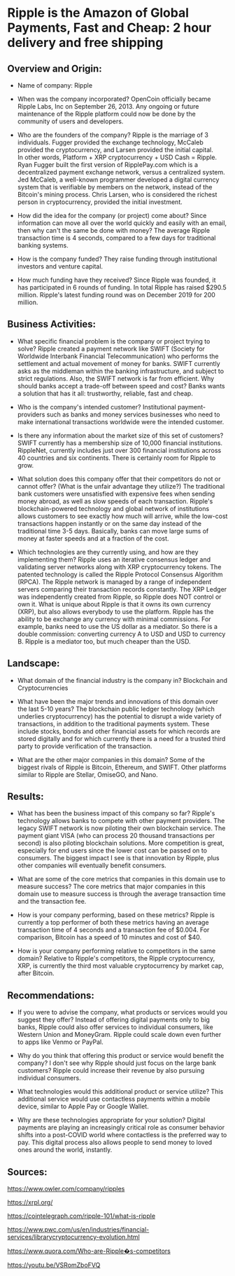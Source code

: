 # Ripple is the Amazon of Global Payments, Fast and Cheap:  2 hour delivery and free shipping
## Overview and Origin:
* Name of company: Ripple
* When was the company incorporated? OpenCoin officially became Ripple Labs, Inc on September 26, 2013.  Any ongoing or future maintenance of the Ripple platform could now be done by the community of users and developers.
* Who are the founders of the company? 
Ripple is the marriage of 3 individuals.  Fugger provided the exchange technology, McCaleb provided the cryptocurrency, and Larsen provided the initial capital.  
In other words, Platform + XRP cryptocurrency + USD Cash = Ripple. 
Ryan Fugger built the first version of RipplePay.com which is a decentralized payment exchange network, versus a centralized system.  
Jed McCaleb, a well-known programmer developed a digital currency system that is verifiable by members on the network, instead of the Bitcoin's mining process.
Chris Larsen, who is considered the richest person in cryptocurrency, provided the initial investment.  

* How did the idea for the company (or project) come about? 
Since information can move all over the world quickly and easily with an email, then why can't the same be done with money?  The average Ripple transaction time is 4 seconds, compared to a few days for traditional banking systems.
* How is the company funded? They raise funding through institutional investors and venture capital.
* How much funding have they received? Since Ripple was founded, it has participated in 6 rounds of funding.  In total Ripple has raised $290.5 million.  Ripple's latest funding round was on December 2019 for 200 million.
## Business Activities:
* What specific financial problem is the company or project trying to solve? 
Ripple created a payment network like SWIFT (Society for Worldwide Interbank Financial Telecommunication) who performs the settlement and actual movement of money for banks.  SWIFT currently asks as the middleman within the banking infrastructure, and subject to strict regulations.  Also, the SWIFT network is far from efficient.  Why should banks accept a trade-off between speed and cost?  Banks wants a solution that has it all:  trustworthy, reliable, fast and cheap.  

* Who is the company's intended customer?  Institutional payment-providers such as banks and money services businesses who need to make international transactions worldwide were the intended customer.
* Is there any information about the market size of this set of customers? SWIFT currently has a membership size of 10,000 financial institutions.  RippleNet, currently includes just over 300 financial institutions across 40 countries and six continents.  There is certainly room for Ripple to grow.
* What solution does this company offer that their competitors do not or cannot offer? (What is the unfair advantage they utilize?) The traditional bank customers were unsatisfied with expensive fees when sending money abroad, as well as slow speeds of each transaction.  Ripple's blockchain-powered technology and global network of institutions allows customers to see exactly how much will arrive, while the low-cost transactions happen instantly or on the same day instead of the traditional time 3-5 days.  Basically, banks can move large sums of money at faster speeds and at a fraction of the cost.  
* Which technologies are they currently using, and how are they implementing them? Ripple uses an iterative consensus ledger and validating server networks along with XRP cryptocurrency tokens.  The patented technology is called the Ripple Protocol Consensus Algorithm (RPCA).  The Ripple network is managed by a range of independent servers comparing their transaction records constantly.  The XRP Ledger was independently created from Ripple, so Ripple does NOT control or own it.
What is unique about Ripple is that it owns its own currency (XRP), but also allows everybody to use the platform.  Ripple has the ability to be exchange any currency with minimal commissions.  For example, banks need to use the US dollar as a mediator.  So there is a double commission:  converting currency A to USD and USD to currency B.  Ripple is a mediator too, but much cheaper than the USD. 
## Landscape:
* What domain of the financial industry is the company in? Blockchain and Cryptocurrencies
* What have been the major trends and innovations of this domain over the last 5-10 years?
The blockchain public ledger technology (which underlies cryptocurrency) has the potential to disrupt a wide variety of transactions, in addition to the traditional payments system. These include stocks, bonds and other financial assets for which records are stored digitally and for which currently there is a need for a trusted third party to provide verification of the transaction.

 * What are the other major companies in this domain? Some of the biggest rivals of Ripple is Bitcoin, Ethereum, and SWIFT.  Other platforms similar to Ripple are Stellar, OmiseGO, and Nano.
## Results:
* What has been the business impact of this company so far? Ripple's technology allows banks to compete with other payment providers.  The legacy SWIFT network is now piloting their own blockchain service.  The payment giant VISA (who can process 20 thousand transactions per second) is also piloting blockchain solutions.  More competition is great, especially for end users since the lower cost can be passed on to consumers. The biggest impact I see is that innovation by Ripple, plus other companies will eventually benefit consumers.  

* What are some of the core metrics that companies in this domain use to measure success? The core metrics that major companies in this domain use to measure success is through the average transaction time and the transaction fee.  
* How is your company performing, based on these metrics? Ripple is currently a top performer of both these metrics having an average transaction time of 4 seconds and a transaction fee of $0.004.  For comparison, Bitcoin has a speed of 10 minutes and cost of $40.  
* How is your company performing relative to competitors in the same domain?   Relative to Ripple's competitors, the Ripple cryptocurrency, XRP, is currently the third most valuable cryptocurrency by market cap, after Bitcoin.
## Recommendations:
* If you were to advise the company, what products or services would you suggest they offer? Instead of offering digital payments only to big banks, Ripple could also offer services to individual consumers, like Western Union and MoneyGram.  Ripple could scale down even further to apps like Venmo or PayPal.
* Why do you think that offering this product or service would benefit the company? I don't see why Ripple should just focus on the large bank customers?  Ripple could increase their revenue by also pursuing individual consumers.  
* What technologies would this additional product or service utilize? This additional service would use contactless payments within a mobile device, similar to Apple Pay or Google Wallet.

* Why are these technologies appropriate for your solution? Digital payments are playing an increasingly critical role as consumer behavior shifts into a post-COVID world where contactless is the preferred way to pay.  This digital process also allows people to send money to loved ones around the world, instantly. 

## Sources:
https://www.owler.com/company/ripples

https://xrpl.org/

https://cointelegraph.com/ripple-101/what-is-ripple

https://www.pwc.com/us/en/industries/financial-services/librarycryptocurrency-evolution.html 

https://www.quora.com/Who-are-Ripple�s-competitors 

https://youtu.be/VSRomZboFVQ
